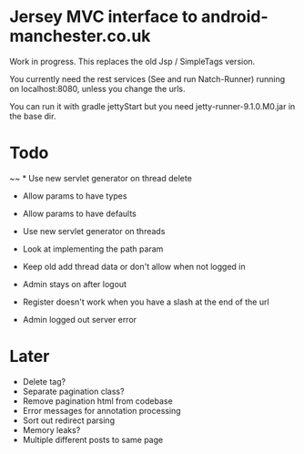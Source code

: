 Jersey MVC interface to android-manchester.co.uk
================================================
 
Work in progress. This replaces the old Jsp / SimpleTags version.

You currently need the rest services (See and run Natch-Runner) running on localhost:8080, unless you change the urls.

You can run it with gradle jettyStart but you need jetty-runner-9.1.0.M0.jar in the base dir.

Todo
====

~~ * Use new servlet generator on thread delete
* Allow params to have types
* Allow params to have defaults
* Use new servlet generator on threads
* Look at implementing the path param

* Keep old add thread data or don't allow when not logged in
* Admin stays on after logout
* Register doesn't work when you have a slash at the end of the url 
* Admin logged out server error

Later
=====

* Delete tag?
* Separate pagination class?
* Remove pagination html from codebase
* Error messages for annotation processing
* Sort out redirect parsing
* Memory leaks?
* Multiple different posts to same page
